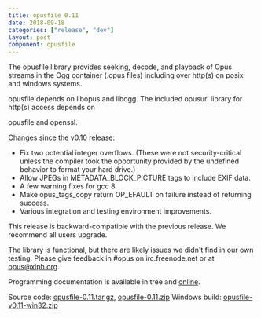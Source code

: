 ```yaml
---
title: opusfile 0.11
date: 2018-09-18
categories: ["release", "dev"]
layout: post
component: opusfile
---
```


The opusfile library provides seeking, decode, and playback
of Opus streams in the Ogg container (.opus files) including
over http(s) on posix and windows systems.

opusfile depends on libopus and libogg.
The included opusurl library for http(s) access depends on

opusfile and openssl.

Changes since the v0.10 release:
 - Fix two potential integer overflows. (These were not security-critical unless the compiler took the opportunity provided by the undefined behavior to format your hard drive.)
 - Allow JPEGs in METADATA\_BLOCK\_PICTURE tags to include EXIF data.
 - A few warning fixes for gcc 8.
 - Make opus\_tags\_copy return OP\_EFAULT on failure instead of returning success.
 - Various integration and testing environment improvements.

This release is backward-compatible with the previous
release. We recommend all users upgrade.

The library is functional, but there are likely issues
we didn't find in our own testing. Please give feedback
in #opus on irc.freenode.net or at opus@xiph.org.

Programming documentation is available in tree and
[online](https://opus-codec.org/docs/).

Source code: [opusfile-0.11.tar.gz](https://downloads.xiph.org/releases/opus/opusfile-0.11.tar.gz), 
[opusfile-0.11.zip](https://downloads.xiph.org/releases/opus/opusfile-0.11.zip)
Windows build: [opusfile-v0.11-win32.zip](https://archive.mozilla.org/pub/opus/win32/opusfile-0.11-win32.zip)
